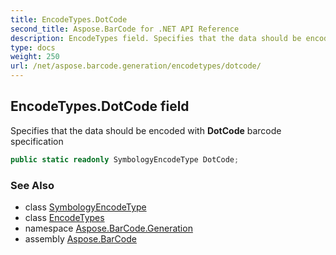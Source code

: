 ```yaml
---
title: EncodeTypes.DotCode
second_title: Aspose.BarCode for .NET API Reference
description: EncodeTypes field. Specifies that the data should be encoded with DotCode barcode specification
type: docs
weight: 250
url: /net/aspose.barcode.generation/encodetypes/dotcode/
---
```

## EncodeTypes.DotCode field

Specifies that the data should be encoded with **DotCode** barcode specification

```csharp
public static readonly SymbologyEncodeType DotCode;
```

### See Also

* class [SymbologyEncodeType](../../symbologyencodetype/)
* class [EncodeTypes](../)
* namespace [Aspose.BarCode.Generation](../../encodetypes/)
* assembly [Aspose.BarCode](../../../)


